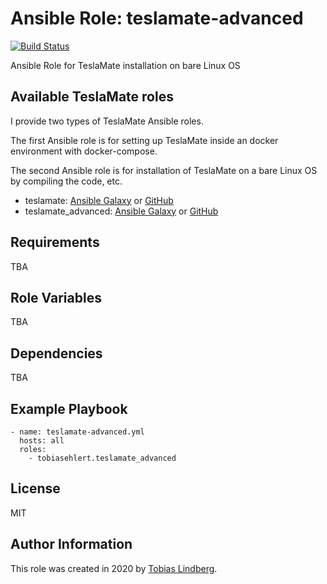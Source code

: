 # Ansible Role: teslamate-advanced
[![Build Status](https://api.travis-ci.com/tobiasehlert/ansible-role-teslamate.svg?branch=master)](https://travis-ci.com/github/tobiasehlert/ansible-role-teslamate-advanced)

Ansible Role for TeslaMate installation on bare Linux OS

## Available TeslaMate roles

I provide two types of TeslaMate Ansible roles.

The first Ansible role is for setting up TeslaMate inside an docker environment with docker-compose.

The second Ansible role is for installation of TeslaMate on a bare Linux OS by compiling the code, etc.

* teslamate: [Ansible Galaxy](https://galaxy.ansible.com/tobiasehlert/teslamate) or [GitHub](https://github.com/tobiasehlert/ansible-role-teslamate)
* teslamate_advanced: [Ansible Galaxy](https://galaxy.ansible.com/tobiasehlert/teslamate_advanced) or [GitHub](https://github.com/tobiasehlert/ansible-role-teslamate-advanced)

## Requirements
TBA

## Role Variables
TBA

## Dependencies
TBA

## Example Playbook
```
- name: teslamate-advanced.yml
  hosts: all
  roles:
    - tobiasehlert.teslamate_advanced
```

## License
MIT

## Author Information
This role was created in 2020 by [Tobias Lindberg](https://github.com/tobiasehlert).

